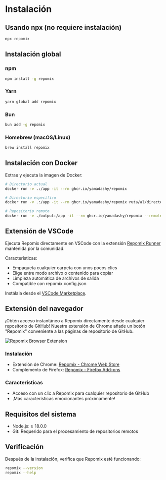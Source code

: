 # Instalación

## Usando npx (no requiere instalación)

```bash
npx repomix
```

## Instalación global

### npm
```bash
npm install -g repomix
```

### Yarn
```bash
yarn global add repomix
```

### Bun
```bash
bun add -g repomix
```

### Homebrew (macOS/Linux)
```bash
brew install repomix
```

## Instalación con Docker

Extrae y ejecuta la imagen de Docker:

```bash
# Directorio actual
docker run -v .:/app -it --rm ghcr.io/yamadashy/repomix

# Directorio específico
docker run -v .:/app -it --rm ghcr.io/yamadashy/repomix ruta/al/directorio

# Repositorio remoto
docker run -v ./output:/app -it --rm ghcr.io/yamadashy/repomix --remote yamadashy/repomix
```

## Extensión de VSCode

Ejecuta Repomix directamente en VSCode con la extensión [Repomix Runner](https://marketplace.visualstudio.com/items?itemName=DorianMassoulier.repomix-runner) mantenida por la comunidad.

Características:
- Empaqueta cualquier carpeta con unos pocos clics
- Elige entre modo archivo o contenido para copiar
- Limpieza automática de archivos de salida
- Compatible con repomix.config.json

Instálala desde el [VSCode Marketplace](https://marketplace.visualstudio.com/items?itemName=DorianMassoulier.repomix-runner).

## Extensión del navegador

¡Obtén acceso instantáneo a Repomix directamente desde cualquier repositorio de GitHub! Nuestra extensión de Chrome añade un botón "Repomix" conveniente a las páginas de repositorio de GitHub.

![Repomix Browser Extension](/images/docs/browser-extension.png)

### Instalación
- Extensión de Chrome: [Repomix - Chrome Web Store](https://chromewebstore.google.com/detail/repomix/fimfamikepjgchehkohedilpdigcpkoa)
- Complemento de Firefox: [Repomix - Firefox Add-ons](https://addons.mozilla.org/firefox/addon/repomix/)

### Características
- Acceso con un clic a Repomix para cualquier repositorio de GitHub
- ¡Más características emocionantes próximamente!

## Requisitos del sistema

- Node.js: ≥ 18.0.0
- Git: Requerido para el procesamiento de repositorios remotos

## Verificación

Después de la instalación, verifica que Repomix esté funcionando:

```bash
repomix --version
repomix --help
